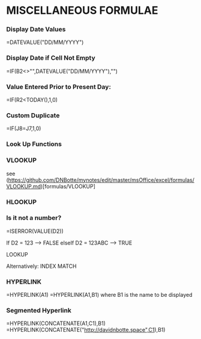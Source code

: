 # MISCELLANEOUS FORMULAE

### Display Date Values

=DATEVALUE("DD/MM/YYYY")

### Display Date if Cell Not Empty

=IF(B2<>"",DATEVALUE("DD/MM/YYYY"),"")

### Value Entered Prior to Present Day:

=IF(R2<TODAY(),1,0)

### Custom Duplicate

=IF(J8=J7,1,0)

### Look Up Functions

### VLOOKUP

see (https://github.com/DNBotte/mynotes/edit/master/msOffice/excel/formulas/VLOOKUP.md)[formulas/VLOOKUP]

### HLOOKUP

### Is it not a number?

=ISERROR(VALUE(D2))

If D2 = 123 --> FALSE
elseIf D2 = 123ABC --> TRUE

LOOKUP

Alternatively: INDEX MATCH

### HYPERLINK

=HYPERLINK(A1)
=HYPERLINK(A1,B1) where B1 is the name to be displayed

### Segmented Hyperlink

=HYPERLINK(CONCATENATE(A1,C1),B1)
=HYPERLINK(CONCATENATE("http://davidnbotte.space",C1),B1)
